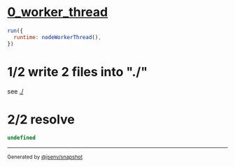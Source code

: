# [0_worker_thread](../../coverage_node.test.mjs#L52)

```js
run({
  runtime: nodeWorkerThread(),
})
```

# 1/2 write 2 files into "./"

see [./](./)

# 2/2 resolve

```js
undefined
```

---

<sub>
  Generated by <a href="https://github.com/jsenv/core/tree/main/packages/independent/snapshot">@jsenv/snapshot</a>
</sub>
